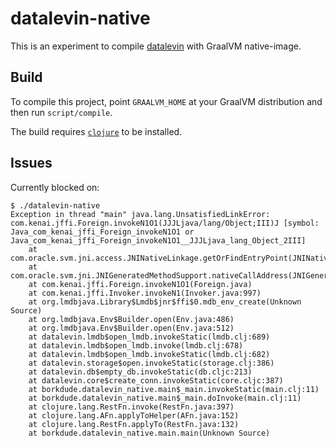 # datalevin-native

This is an experiment to compile [datalevin](https://github.com/juji-io/datalevin) with GraalVM native-image.

## Build

To compile this project, point `GRAALVM_HOME` at your GraalVM distribution and
then run `script/compile`.

The build requires
[`clojure`](https://clojure.org/guides/getting_started#_clojure_installer_and_cli_tools)
to be installed.

## Issues

Currently blocked on:


``` shell
$ ./datalevin-native
Exception in thread "main" java.lang.UnsatisfiedLinkError: com.kenai.jffi.Foreign.invokeN1O1(JJJLjava/lang/Object;III)J [symbol: Java_com_kenai_jffi_Foreign_invokeN1O1 or Java_com_kenai_jffi_Foreign_invokeN1O1__JJJLjava_lang_Object_2III]
	at com.oracle.svm.jni.access.JNINativeLinkage.getOrFindEntryPoint(JNINativeLinkage.java:145)
	at com.oracle.svm.jni.JNIGeneratedMethodSupport.nativeCallAddress(JNIGeneratedMethodSupport.java:57)
	at com.kenai.jffi.Foreign.invokeN1O1(Foreign.java)
	at com.kenai.jffi.Invoker.invokeN1(Invoker.java:997)
	at org.lmdbjava.Library$Lmdb$jnr$ffi$0.mdb_env_create(Unknown Source)
	at org.lmdbjava.Env$Builder.open(Env.java:486)
	at org.lmdbjava.Env$Builder.open(Env.java:512)
	at datalevin.lmdb$open_lmdb.invokeStatic(lmdb.clj:689)
	at datalevin.lmdb$open_lmdb.invoke(lmdb.clj:678)
	at datalevin.lmdb$open_lmdb.invokeStatic(lmdb.clj:682)
	at datalevin.storage$open.invokeStatic(storage.clj:386)
	at datalevin.db$empty_db.invokeStatic(db.cljc:213)
	at datalevin.core$create_conn.invokeStatic(core.cljc:387)
	at borkdude.datalevin_native.main$_main.invokeStatic(main.clj:11)
	at borkdude.datalevin_native.main$_main.doInvoke(main.clj:11)
	at clojure.lang.RestFn.invoke(RestFn.java:397)
	at clojure.lang.AFn.applyToHelper(AFn.java:152)
	at clojure.lang.RestFn.applyTo(RestFn.java:132)
	at borkdude.datalevin_native.main.main(Unknown Source)
```
